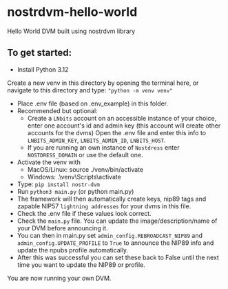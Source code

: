 # nostrdvm-hello-world
Hello World DVM built using nostrdvm library


## To get started:
- Install Python 3.12


Create a new venv in this directory by opening the terminal here, or navigate to this directory and type: `"python -m venv venv"`
  - Place .env file (based on .env_example) in this folder.
  - Recommended but optional:
    - Create a `LNbits` account on an accessible instance of your choice, enter one account's id and admin key (this account will create other accounts for the dvms) Open the .env file and enter this info to `LNBITS_ADMIN_KEY`, `LNBITS_ADMIN_ID`, `LNBITS_HOST`.
    - If you are running an own instance of `Nostdress` enter `NOSTDRESS_DOMAIN` or use the default one.
  - Activate the venv with
    - MacOS/Linux: source ./venv/bin/activate
    - Windows: .\venv\Scripts\activate
  - Type: `pip install nostr-dvm`
  - Run `python3 main.py` (or python main.py)
  - The framework will then automatically create keys, nip89 tags and zapable NIP57 `lightning addresses` for your dvms in this file.
  - Check the .env file if these values look correct.
  - Check the `main.py` file. You can update the image/description/name of your DVM before announcing it.
  - You can then in main.py set `admin_config.REBROADCAST_NIP89` and 
    `admin_config.UPDATE_PROFILE` to `True` to announce the NIP89 info and update the npubs profile automatically.
  - After this was successful you can set these back to False until the next time you want to update the NIP89 or profile.

You are now running your own DVM. 